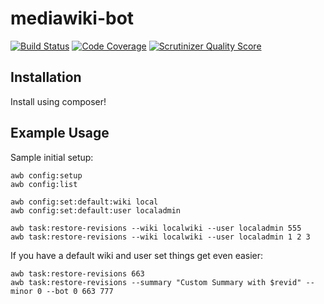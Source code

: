 mediawiki-bot
==================
[![Build Status](https://travis-ci.org/addwiki/mediawiki-bot.png?branch=master)](https://travis-ci.org/addwiki/mediawiki-bot)
[![Code Coverage](https://scrutinizer-ci.com/g/addwiki/mediawiki-bot/badges/coverage.png?s=fae232d8c82ba16e2123faa640983cb22f96f51d)](https://scrutinizer-ci.com/g/addwiki/mediawiki-bot/)
[![Scrutinizer Quality Score](https://scrutinizer-ci.com/g/addwiki/mediawiki-bot/badges/quality-score.png?s=eda891f8ffeff635f1b36994d42370650b59e718)](https://scrutinizer-ci.com/g/addwiki/mediawiki-bot/)

## Installation

Install using composer!

## Example Usage

Sample initial setup:

    awb config:setup
    awb config:list

    awb config:set:default:wiki local
    awb config:set:default:user localadmin

    awb task:restore-revisions --wiki localwiki --user localadmin 555
    awb task:restore-revisions --wiki localwiki --user localadmin 1 2 3

If you have a default wiki and user set things get even easier:

    awb task:restore-revisions 663
    awb task:restore-revisions --summary "Custom Summary with $revid" --minor 0 --bot 0 663 777